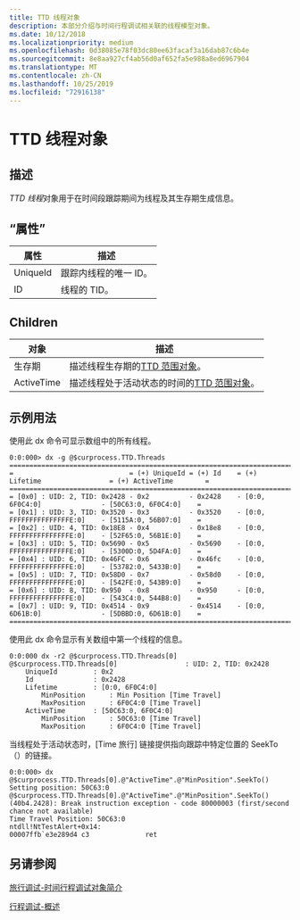 ```yaml
---
title: TTD 线程对象
description: 本部分介绍与时间行程调试相关联的线程模型对象。
ms.date: 10/12/2018
ms.localizationpriority: medium
ms.openlocfilehash: 0d38085e78f03dc80ee63facaf3a16dab87c6b4e
ms.sourcegitcommit: 8e8aa927cf4ab56d0af652fa5e988a8ed6967904
ms.translationtype: MT
ms.contentlocale: zh-CN
ms.lasthandoff: 10/25/2019
ms.locfileid: "72916138"
---
```

# <a name="ttd-thread-objects"></a>TTD 线程对象

## <a name="description"></a>描述

*TTD 线程*对象用于在时间段跟踪期间为线程及其生存期生成信息。

## <a name="properties"></a>“属性”

| 属性 | 描述 |
| --- | --- |
| UniqueId | 跟踪内线程的唯一 ID。 |
| ID | 线程的 TID。 |


## <a name="children"></a>Children

| 对象 | 描述 |
| --- | --- |
| 生存期 | 描述线程生存期的[TTD 范围对象](time-travel-debugging-range-objects.md)。 |
| ActiveTime | 描述线程处于活动状态的时间的[TTD 范围对象](time-travel-debugging-range-objects.md)。 |


## <a name="example-usage"></a>示例用法

使用此 dx 命令可显示数组中的所有线程。

```dbgcmd
0:0:000> dx -g @$curprocess.TTD.Threads
=================================================================================================================
=                             = (+) UniqueId = (+) Id    = (+) Lifetime                 = (+) ActiveTime        =
=================================================================================================================
= [0x0] : UID: 2, TID: 0x2428 - 0x2          - 0x2428    - [0:0, 6F0C4:0]               - [50C63:0, 6F0C4:0]    =
= [0x1] : UID: 3, TID: 0x3520 - 0x3          - 0x3520    - [0:0, FFFFFFFFFFFFFFFE:0]    - [5115A:0, 56B07:0]    =
= [0x2] : UID: 4, TID: 0x18E8 - 0x4          - 0x18e8    - [0:0, FFFFFFFFFFFFFFFE:0]    - [52F65:0, 56B1E:0]    =
= [0x3] : UID: 5, TID: 0x5690 - 0x5          - 0x5690    - [0:0, FFFFFFFFFFFFFFFE:0]    - [5300D:0, 5D4FA:0]    =
= [0x4] : UID: 6, TID: 0x46FC - 0x6          - 0x46fc    - [0:0, FFFFFFFFFFFFFFFE:0]    - [53782:0, 5433B:0]    =
= [0x5] : UID: 7, TID: 0x58D0 - 0x7          - 0x58d0    - [0:0, FFFFFFFFFFFFFFFE:0]    - [542FE:0, 543B9:0]    =
= [0x6] : UID: 8, TID: 0x950  - 0x8          - 0x950     - [0:0, FFFFFFFFFFFFFFFE:0]    - [543C4:0, 544B8:0]    =
= [0x7] : UID: 9, TID: 0x4514 - 0x9          - 0x4514    - [0:0, 6D61B:0]               - [5DBBD:0, 6D61B:0]    =
=================================================================================================================
```

使用此 dx 命令显示有关数组中第一个线程的信息。

```dbgcmd
0:0:000 dx -r2 @$curprocess.TTD.Threads[0]
@$curprocess.TTD.Threads[0]                 : UID: 2, TID: 0x2428
    UniqueId         : 0x2
    Id               : 0x2428
    Lifetime         : [0:0, 6F0C4:0]
        MinPosition      : Min Position [Time Travel]
        MaxPosition      : 6F0C4:0 [Time Travel]
    ActiveTime       : [50C63:0, 6F0C4:0]
        MinPosition      : 50C63:0 [Time Travel]
        MaxPosition      : 6F0C4:0 [Time Travel]
```

当线程处于活动状态时，[Time 旅行] 链接提供指向跟踪中特定位置的 SeekTo （）的链接。 

```dbgcmd
0:0:000> dx @$curprocess.TTD.Threads[0].@"ActiveTime".@"MinPosition".SeekTo()
Setting position: 50C63:0
@$curprocess.TTD.Threads[0].@"ActiveTime".@"MinPosition".SeekTo()
(40b4.2428): Break instruction exception - code 80000003 (first/second chance not available)
Time Travel Position: 50C63:0
ntdll!NtTestAlert+0x14:
00007ffb`e3e289d4 c3              ret
```


## <a name="see-also"></a>另请参阅

[旅行调试-时间行程调试对象简介](time-travel-debugging-object-model.md)

[行程调试-概述](time-travel-debugging-overview.md)
